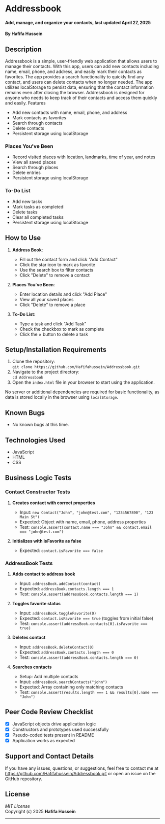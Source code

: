 # Addressbook  
#### Add, manage, and organize your contacts, last updated April 27, 2025  
#### By **Hafifa Hussein**

## Description  
Addressbook is a simple, user-friendly web application that allows users to manage their contacts. With this app, users can add new contacts including name, email, phone, and address, and easily mark their contacts as favorites. The app provides a search functionality to quickly find any contact, and users can delete contacts when no longer needed. The app utilizes localStorage to persist data, ensuring that the contact information remains even after closing the browser. Addressbook is designed for anyone who needs to keep track of their contacts and access them quickly and easily.
Features
- Add new contacts with name, email, phone, and address
- Mark contacts as favorites
- Search through contacts
- Delete contacts
- Persistent storage using localStorage
### Places You've Been
- Record visited places with location, landmarks, time of year, and notes
- View all saved places
- Search through places
- Delete entries
- Persistent storage using localStorage

### To-Do List
- Add new tasks
- Mark tasks as completed
- Delete tasks
- Clear all completed tasks
- Persistent storage using localStorage


## How to Use
1. **Address Book**:
   - Fill out the contact form and click "Add Contact"
   - Click the star icon to mark as favorite
   - Use the search box to filter contacts
   - Click "Delete" to remove a contact

2. **Places You've Been**:
   - Enter location details and click "Add Place"
   - View all your saved places
   - Click "Delete" to remove a place

3. **To-Do List**:
   - Type a task and click "Add Task"
   - Check the checkbox to mark as complete
   - Click the × button to delete a task

## Setup/Installation Requirements  
1. Clone the repository:  
   `git clone https://github.com/Hafifahussein/Addressbook.git`
2. Navigate to the project directory:  
   `cd Addressbook`
3. Open the `index.html` file in your browser to start using the application.

No server or additional dependencies are required for basic functionality, as data is stored locally in the browser using `localStorage`.

## Known Bugs  
* No known bugs at this time.

## Technologies Used  
* JavaScript  
* HTML  
* CSS  
## Business Logic Tests

### Contact Constructor Tests
1. **Creates contact with correct properties**
   - Input: `new Contact("John", "john@test.com", "1234567890", "123 Main St")`
   - Expected: Object with name, email, phone, address properties
   - Test: `console.assert(contact.name === "John" && contact.email === "john@test.com")`

2. **Initializes with isFavorite as false**
   - Expected: `contact.isFavorite === false`

### AddressBook Tests
1. **Adds contact to address book**
   - Input: `addressBook.addContact(contact)`
   - Expected: `addressBook.contacts.length === 1`
   - Test: `console.assert(addressBook.contacts.length === 1)`

2. **Toggles favorite status**
   - Input: `addressBook.toggleFavorite(0)`
   - Expected: `contact.isFavorite === true` (toggles from initial false)
   - Test: `console.assert(addressBook.contacts[0].isFavorite === true)`

3. **Deletes contact**
   - Input: `addressBook.deleteContact(0)`
   - Expected: `addressBook.contacts.length === 0`
   - Test: `console.assert(addressBook.contacts.length === 0)`

4. **Searches contacts**
   - Setup: Add multiple contacts
   - Input: `addressBook.searchContacts("john")`
   - Expected: Array containing only matching contacts
   - Test: `console.assert(results.length === 1 && results[0].name === "John")`

## Peer Code Review Checklist
- [x] JavaScript objects drive application logic
- [x] Constructors and prototypes used successfully
- [x] Pseudo-coded tests present in README
- [x] Application works as expected

## Support and Contact Details  
If you have any issues, questions, or suggestions, feel free to contact me at https://github.com/Hafifahussein/Addressbook.git or open an issue on the GitHub repository.

## License  
*MIT License*  
Copyright (c) 2025 **Hafifa Hussein**

---
